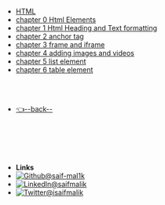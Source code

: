 - [HTML](/HTML/README.md)
- [chapter 0 Html Elements](/HTML/chapter%200%20Html%20Elements/README.md)
- [chapter 1 Html Heading and Text formatting](/HTML/chapter%201%20Html%20Heading%20and%20Text%20formatting/README.md)
- [chapter 2 anchor tag](/HTML/chapter%202%20anchor%20tag/README.md)
- [chapter 3 frame and iframe](/HTML/chapter%203%20frame%20and%20iframe/README.md)
- [chapter 4 adding images and videos](/HTML/chapter%204%20adding%20images%20and%20videos/README.md)
- [chapter 5 list element](/HTML/chapter%205%20list%20element/README.md)
- [chapter 6 table element](/HTML/chapter%206%20table%20element/README.md)

<br/>

<br/>


- [👈--back--](../)


<br/>

<br/>

<br/>

<br/>

- **Links**
- [![Github](https://raw.githubusercontent.com/saif-mal1k/web-development/e999b06533ec7666079dd9a3303b15ffde764ed4/assets/img/github.svg)@saif-mal1k](https://github.com/saif-mal1k/)
- [![LinkedIn](https://raw.githubusercontent.com/saif-mal1k/web-development/e999b06533ec7666079dd9a3303b15ffde764ed4/assets/img/linkedin.svg)@saifmalik](http://linkedin.com/in/saifmalik)
- [![Twitter](https://raw.githubusercontent.com/saif-mal1k/web-development/e999b06533ec7666079dd9a3303b15ffde764ed4/assets/img/twitter.svg)@isaifmalik](http://twitter.com/isaifmalik)
